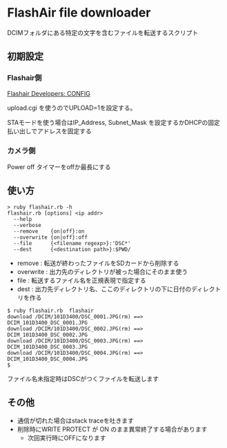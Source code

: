 # FlashAir file downloader
DCIMフォルダにある特定の文字を含むファイルを転送するスクリプト

## 初期設定

### Flashair側
[Flashair Developers: CONFIG](https://flashair-developers.com/ja/documents/api/config)

upload.cgi を使うのでUPLOAD=1を設定する。

STAモードを使う場合はIP_Address, Subnet_Mask を設定するかDHCPの固定払い出しでアドレスを固定する

### カメラ側
Power off タイマーをoffか最長にする

## 使い方
```
> ruby flashair.rb -h
flashair.rb [options] <ip addr>
  --help
  --verbose
  --remove    {on|off}:on
  --overwrite {on|off}:off
  --file      {<filename regexp>}:'DSC*'
  --dest      {<destination path>}:$PWD/
```
 - remove    : 転送が終わったファイルをSDカードから削除する
 - overwrite : 出力先のディレクトリが被った場合にそのまま使う
 - file      : 転送するファイル名を正規表現で指定する
 - dest      : 出力先ディレクトリ名、ここのディレクトリの下に日付のディレクトリを作る

```
$ ruby flashair.rb  flashair
download /DCIM/101D3400/DSC_0001.JPG(rm) ==> DCIM_101D3400_DSC_0001.JPG
download /DCIM/101D3400/DSC_0002.JPG(rm) ==> DCIM_101D3400_DSC_0002.JPG
download /DCIM/101D3400/DSC_0003.JPG(rm) ==> DCIM_101D3400_DSC_0003.JPG
download /DCIM/101D3400/DSC_0004.JPG(rm) ==> DCIM_101D3400_DSC_0004.JPG
$
```
ファイル名未指定時はDSCがつくファイルを転送します

## その他
 - 通信が切れた場合はstack traceを吐きます
 - 削除時にWRITE PROTECT が ON のまま異常終了する場合があります
   - 次回実行時にOFFになります
